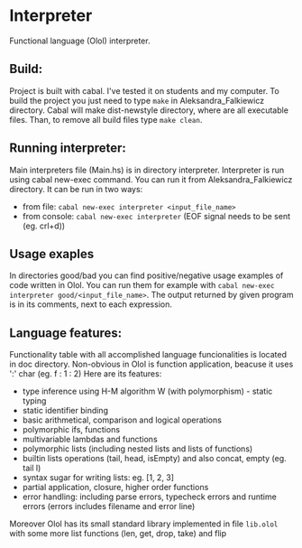 # Interpreter
Functional language (Olol) interpreter.



## Build:
Project is built with cabal. I've tested it on students and my computer.
To build the project you just need to type `make` in Aleksandra_Falkiewicz directory.
Cabal will make dist-newstyle directory, where are all executable files.
Than, to remove all build files type `make clean`.


## Running interpreter:
Main interpreters file (Main.hs) is in directory interpreter. Interpreter is run using
cabal new-exec command. You can run it from Aleksandra_Falkiewicz directory.
It can be run in two ways:
* from file: `cabal new-exec interpreter <input_file_name>`
* from console: `cabal new-exec interpreter` (EOF signal needs to be sent (eg. crl+d))



## Usage exaples
In directories good/bad you can find positive/negative usage examples of code written in Olol. You can run them for example with `cabal new-exec interpreter good/<input_file_name>`. The output returned by given program is in its comments, next to each expression.



## Language features:
Functionality table with all accomplished language funcionalities is located in doc directory.
Non-obvious in Olol is function application, beacuse it uses ':' char (eg. f : 1 : 2) 
Here are its features:
* type inference using H-M algorithm W (with polymorphism) - static typing
* static identifier binding
* basic arithmetical, comparison and logical operations
* polymorphic ifs, functions
* multivariable lambdas and functions
* polymorphic lists (including nested lists and lists of functions)
* builtin lists operations (tail, head, isEmpty) and also concat, empty (eg. tail l)
* syntax sugar for writing lists: eg. [1, 2, 3]
* partial application, closure, higher order functions
* error handling: including parse errors, typecheck errors and runtime errors (errors includes filename and error line)

Moreover Olol has its small standard library implemented in file `lib.olol` with some more list functions (len, get, drop, take) and flip

